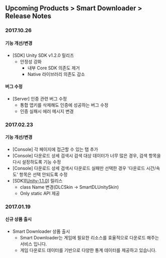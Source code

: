 ## Upcoming Products > Smart Downloader > Release Notes

### 2017.10.26

#### 기능 개선/변경

* [SDK] Unity SDK v1.2.0 릴리즈
    * 안정성 강화
        * 내부 Core SDK 의존도 제거
        * Native 라이브러리 의존도 감소

#### 버그 수정

* [Server] 인증 관련 버그 수정
    * 통합 앱키를 삭제해도 인증에 성공하는 버그 수정
    * 인증 실패시 에러 메시지 변경

### 2017.02.23

#### 기능 개선/변경

* [Console] 각 페이지에 접근할 수 있는 탭 추가
* [Console] 다운로드 상세 검색시 검색 대상 데이터가 너무 많은 경우, 검색 항목을 다시 설정하도록 기능 수정
* [Console] 다운로드 상세 검색시 다운로드 실패만 선택한 경우 '다운로드 시간/속도' 항목은 선택 안되도록 수정
* [SDK][[Unity-1.1.0](/Download/#upcoming-products-smart-downloader)] 릴리스 
    * class Name 변경(DLCSkin -> SmartDLUnitySkin) 
    * Only static API 제공 



### 2017.01.19
#### 신규 상품 출시
* Smart Downloader 상품 출시
    * Smart Downloader는 게임에 필요한 리소스를 효율적으로 다운로드 해주는 서비스 입니다.
    * 게임 다운로드 데이터를 기반으로 다양한 통계 데이터를 제공하고 있습니다.
